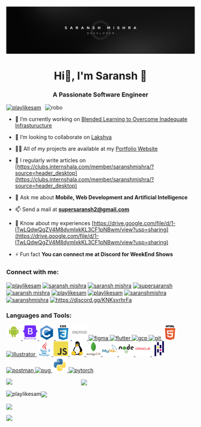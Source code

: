![logo](https://github.com/playlikesam/playlikesam/blob/main/bannergit.png)
<h1 align="center">Hi👋, I'm Saransh 🚀</h1>
<h3 align="center">A Passionate Software Engineer</h3>

<img align="right" alt="robo" width="400" src="https://user-images.githubusercontent.com/74038190/221352989-518609ab-b4d1-459e-929f-a08cd2bd9b3c.gif">

<p align="left"> <a href="https://twitter.com/playlikesam" target="blank"><img src="https://img.shields.io/twitter/follow/playlikesam?logo=twitter&style=for-the-badge" alt="playlikesam" /></a> </p>

- 🔭 I’m currently working on [Blended Learning to Overcome Inadequate Infrasturucture](https://github.com/playlikesam/Minor_Project)

- 👯 I’m looking to collaborate on [Lakshya](https://github.com/playlikesam/lakshya)

- 👨‍💻 All of my projects are available at my [Portfolio Website](https://saransh-portfolio.vercel.app/)

- 📝 I regularly write articles on [https://clubs.internshala.com/member/saranshmishra/?source=header_desktop](https://clubs.internshala.com/member/saranshmishra/?source=header_desktop)

- 💬 Ask me about **Mobile, Web Development and Artificial Intelligence**

- 📫 Send a mail at **supersaransh2@gmail.com**

- 📄 Know about my experiences [https://drive.google.com/file/d/1-lTwLQdwQgZV4M8dymIxkKL3CF1pNBwm/view?usp=sharing](https://drive.google.com/file/d/1-lTwLQdwQgZV4M8dymIxkKL3CF1pNBwm/view?usp=sharing)

- ⚡ Fun fact **You can connect me at Discord for WeekEnd Shows**

<h3 align="left">Connect with me:</h3>
<p align="left">
<a href="https://twitter.com/playlikesam" target="blank"><img align="center" src="https://raw.githubusercontent.com/rahuldkjain/github-profile-readme-generator/master/src/images/icons/Social/twitter.svg" alt="playlikesam" height="30" width="40" /></a>
<a href="https://linkedin.com/in/saransh mishra" target="blank"><img align="center" src="https://raw.githubusercontent.com/rahuldkjain/github-profile-readme-generator/master/src/images/icons/Social/linked-in-alt.svg" alt="saransh mishra" height="30" width="40" /></a>
<a href="https://stackoverflow.com/users/saransh mishra" target="blank"><img align="center" src="https://raw.githubusercontent.com/rahuldkjain/github-profile-readme-generator/master/src/images/icons/Social/stack-overflow.svg" alt="saransh mishra" height="30" width="40" /></a>
<a href="https://instagram.com/supersaransh" target="blank"><img align="center" src="https://raw.githubusercontent.com/rahuldkjain/github-profile-readme-generator/master/src/images/icons/Social/instagram.svg" alt="supersaransh" height="30" width="40" /></a>
<a href="https://www.behance.net/saransh mishra" target="blank"><img align="center" src="https://raw.githubusercontent.com/rahuldkjain/github-profile-readme-generator/master/src/images/icons/Social/behance.svg" alt="saransh mishra" height="30" width="40" /></a>
<a href="https://www.youtube.com/c/playlikesam" target="blank"><img align="center" src="https://raw.githubusercontent.com/rahuldkjain/github-profile-readme-generator/master/src/images/icons/Social/youtube.svg" alt="playlikesam" height="30" width="40" /></a>
<a href="https://www.codechef.com/users/playlikesam" target="blank"><img align="center" src="https://cdn.jsdelivr.net/npm/simple-icons@3.1.0/icons/codechef.svg" alt="playlikesam" height="30" width="40" /></a>
<a href="https://www.hackerrank.com/saranshmishra" target="blank"><img align="center" src="https://raw.githubusercontent.com/rahuldkjain/github-profile-readme-generator/master/src/images/icons/Social/hackerrank.svg" alt="saranshmishra" height="30" width="40" /></a>
<a href="https://auth.geeksforgeeks.org/user/saranshmishra" target="blank"><img align="center" src="https://raw.githubusercontent.com/rahuldkjain/github-profile-readme-generator/master/src/images/icons/Social/geeks-for-geeks.svg" alt="saranshmishra" height="30" width="40" /></a>
<a href="[https://discord.gg/tSzcceC5]" target="blank"><img align="center" src="https://raw.githubusercontent.com/rahuldkjain/github-profile-readme-generator/master/src/images/icons/Social/discord.svg" alt="https://discord.gg/KNKsvrhrFa" height="30" width="40" /></a>
</p>

<h3 align="left">Languages and Tools:</h3>
<p align="left"> <a href="https://developer.android.com" target="_blank" rel="noreferrer"> <img src="https://raw.githubusercontent.com/devicons/devicon/master/icons/android/android-original-wordmark.svg" alt="android" width="40" height="40"/> </a> <a href="https://getbootstrap.com" target="_blank" rel="noreferrer"> <img src="https://raw.githubusercontent.com/devicons/devicon/master/icons/bootstrap/bootstrap-plain-wordmark.svg" alt="bootstrap" width="40" height="40"/> </a> <a href="https://www.cprogramming.com/" target="_blank" rel="noreferrer"> <img src="https://raw.githubusercontent.com/devicons/devicon/master/icons/c/c-original.svg" alt="c" width="40" height="40"/> </a> <a href="https://www.w3schools.com/css/" target="_blank" rel="noreferrer"> <img src="https://raw.githubusercontent.com/devicons/devicon/master/icons/css3/css3-original-wordmark.svg" alt="css3" width="40" height="40"/> </a> <a href="https://expressjs.com" target="_blank" rel="noreferrer"> <img src="https://raw.githubusercontent.com/devicons/devicon/master/icons/express/express-original-wordmark.svg" alt="express" width="40" height="40"/> </a> <a href="https://www.figma.com/" target="_blank" rel="noreferrer"> <img src="https://www.vectorlogo.zone/logos/figma/figma-icon.svg" alt="figma" width="40" height="40"/> </a> <a href="https://flutter.dev" target="_blank" rel="noreferrer"> <img src="https://www.vectorlogo.zone/logos/flutterio/flutterio-icon.svg" alt="flutter" width="40" height="40"/> </a> <a href="https://cloud.google.com" target="_blank" rel="noreferrer"> <img src="https://www.vectorlogo.zone/logos/google_cloud/google_cloud-icon.svg" alt="gcp" width="40" height="40"/> </a> <a href="https://git-scm.com/" target="_blank" rel="noreferrer"> <img src="https://www.vectorlogo.zone/logos/git-scm/git-scm-icon.svg" alt="git" width="40" height="40"/> </a> <a href="https://www.w3.org/html/" target="_blank" rel="noreferrer"> <img src="https://raw.githubusercontent.com/devicons/devicon/master/icons/html5/html5-original-wordmark.svg" alt="html5" width="40" height="40"/> </a> <a href="https://www.adobe.com/in/products/illustrator.html" target="_blank" rel="noreferrer"> <img src="https://www.vectorlogo.zone/logos/adobe_illustrator/adobe_illustrator-icon.svg" alt="illustrator" width="40" height="40"/> </a> <a href="https://www.java.com" target="_blank" rel="noreferrer"> <img src="https://raw.githubusercontent.com/devicons/devicon/master/icons/java/java-original.svg" alt="java" width="40" height="40"/> </a> <a href="https://developer.mozilla.org/en-US/docs/Web/JavaScript" target="_blank" rel="noreferrer"> <img src="https://raw.githubusercontent.com/devicons/devicon/master/icons/javascript/javascript-original.svg" alt="javascript" width="40" height="40"/> </a> <a href="https://www.linux.org/" target="_blank" rel="noreferrer"> <img src="https://raw.githubusercontent.com/devicons/devicon/master/icons/linux/linux-original.svg" alt="linux" width="40" height="40"/> </a> <a href="https://www.mongodb.com/" target="_blank" rel="noreferrer"> <img src="https://raw.githubusercontent.com/devicons/devicon/master/icons/mongodb/mongodb-original-wordmark.svg" alt="mongodb" width="40" height="40"/> </a> <a href="https://www.mysql.com/" target="_blank" rel="noreferrer"> <img src="https://raw.githubusercontent.com/devicons/devicon/master/icons/mysql/mysql-original-wordmark.svg" alt="mysql" width="40" height="40"/> </a> <a href="https://nodejs.org" target="_blank" rel="noreferrer"> <img src="https://raw.githubusercontent.com/devicons/devicon/master/icons/nodejs/nodejs-original-wordmark.svg" alt="nodejs" width="40" height="40"/> </a> <a href="https://www.oracle.com/" target="_blank" rel="noreferrer"> <img src="https://raw.githubusercontent.com/devicons/devicon/master/icons/oracle/oracle-original.svg" alt="oracle" width="40" height="40"/> </a> <a href="https://pandas.pydata.org/" target="_blank" rel="noreferrer"> <img src="https://raw.githubusercontent.com/devicons/devicon/2ae2a900d2f041da66e950e4d48052658d850630/icons/pandas/pandas-original.svg" alt="pandas" width="40" height="40"/> </a> <a href="https://postman.com" target="_blank" rel="noreferrer"> <img src="https://www.vectorlogo.zone/logos/getpostman/getpostman-icon.svg" alt="postman" width="40" height="40"/> </a> <a href="https://pugjs.org" target="_blank" rel="noreferrer"> <img src="https://cdn.worldvectorlogo.com/logos/pug.svg" alt="pug" width="40" height="40"/> </a> <a href="https://www.python.org" target="_blank" rel="noreferrer"> <img src="https://raw.githubusercontent.com/devicons/devicon/master/icons/python/python-original.svg" alt="python" width="40" height="40"/> </a> <a href="https://pytorch.org/" target="_blank" rel="noreferrer"> <img src="https://www.vectorlogo.zone/logos/pytorch/pytorch-icon.svg" alt="pytorch" width="40" height="40"/> </a> </p>

<img align="left" width="200" src="https://user-images.githubusercontent.com/74038190/216656952-f8beff5b-935b-4157-a199-5c504b36a810.gif">
<img align="center" width="200" src="https://user-images.githubusercontent.com/74038190/229223156-0cbdaba9-3128-4d8e-8719-b6b4cf741b67.gif">

<p><img align="left" src="https://github-readme-stats.vercel.app/api/top-langs?username=playlikesam&show_icons=true&locale=en&layout=compact" alt="playlikesam" /></p>
<p><img align="center" src="https://user-images.githubusercontent.com/74038190/212284158-e840e285-664b-44d7-b79b-e264b5e54825.gif"></p>
<p><img align="center" src="https://user-images.githubusercontent.com/74038190/212747107-5b654ba5-31c6-4366-b42b-51b822e9bc52.gif"></p>

<img width="790" src="https://user-images.githubusercontent.com/74038190/212750996-938b257b-266c-45a7-9af7-655341c0f58b.gif">
